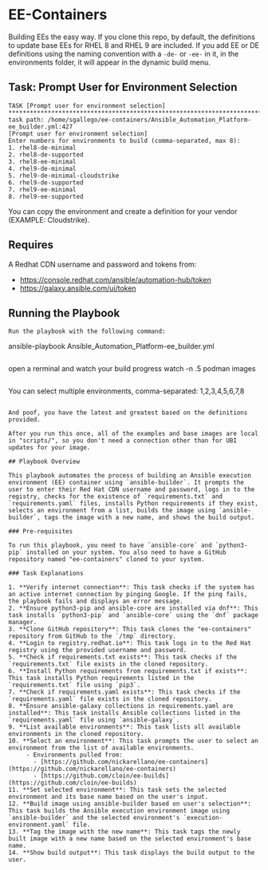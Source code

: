 # EE-Containers

Building EEs the easy way. If you clone this repo, by default, the definitions to update base EEs for RHEL 8 and RHEL 9 are included. If you add EE or DE definitions using the naming convention with a `-de-` or `-ee-` in it, in the environments folder, it will appear in the dynamic build menu.

## Task: Prompt User for Environment Selection

```plaintext
TASK [Prompt user for environment selection] *********************************************************************************************************************
task path: /home/sgallego/ee-containers/Ansible_Automation_Platform-ee_builder.yml:427
[Prompt user for environment selection]
Enter numbers for environments to build (comma-separated, max 8):
1. rhel8-de-minimal
2. rhel8-de-supported
3. rhel8-ee-minimal
4. rhel9-de-minimal
5. rhel9-de-minimal-cloudstrike
6. rhel9-de-supported
7. rhel9-ee-minimal
8. rhel9-ee-supported
```

You can copy the environment and create a definition for your vendor (EXAMPLE: Cloudstrike).

## Requires 
A Redhat CDN username and password
and tokens from:
- https://console.redhat.com/ansible/automation-hub/token 
- https://galaxy.ansible.com/ui/token 

## Running the Playbook
```
Run the playbook with the following command:
```
ansible-playbook Ansible_Automation_Platform-ee_builder.yml
```
```
open a rerminal and watch your build progress 
watch -n .5 podman images
```
```
You can select multiple environments, comma-separated: 
1,2,3,4,5,6,7,8
```

And poof, you have the latest and greatest based on the definitions provided.

After you run this once, all of the examples and base images are local in "scripts/", so you don't need a connection other than for UBI updates for your image.

## Playbook Overview

This playbook automates the process of building an Ansible execution environment (EE) container using `ansible-builder`. It prompts the user to enter their Red Hat CDN username and password, logs in to the registry, checks for the existence of `requirements.txt` and `requirements.yaml` files, installs Python requirements if they exist, selects an environment from a list, builds the image using `ansible-builder`, tags the image with a new name, and shows the build output.

### Pre-requisites

To run this playbook, you need to have `ansible-core` and `python3-pip` installed on your system. You also need to have a GitHub repository named "ee-containers" cloned to your system.

### Task Explanations

1. **Verify internet connection**: This task checks if the system has an active internet connection by pinging Google. If the ping fails, the playbook fails and displays an error message.
2. **Ensure python3-pip and ansible-core are installed via dnf**: This task installs `python3-pip` and `ansible-core` using the `dnf` package manager.
3. **Clone GitHub repository**: This task clones the "ee-containers" repository from GitHub to the `/tmp` directory.
4. **Login to registry.redhat.io**: This task logs in to the Red Hat registry using the provided username and password.
5. **Check if requirements.txt exists**: This task checks if the `requirements.txt` file exists in the cloned repository.
6. **Install Python requirements from requirements.txt if exists**: This task installs Python requirements listed in the `requirements.txt` file using `pip3`.
7. **Check if requirements.yaml exists**: This task checks if the `requirements.yaml` file exists in the cloned repository.
8. **Ensure ansible-galaxy collections in requirements.yaml are installed**: This task installs Ansible collections listed in the `requirements.yaml` file using `ansible-galaxy`.
9. **List available environments**: This task lists all available environments in the cloned repository.
10. **Select an environment**: This task prompts the user to select an environment from the list of available environments.
     - Environments pulled from:
       - [https://github.com/nickarellano/ee-containers](https://github.com/nickarellano/ee-containers)
       - [https://github.com/cloin/ee-builds](https://github.com/cloin/ee-builds)
11. **Set selected environment**: This task sets the selected environment and its base name based on the user's input.
12. **Build image using ansible-builder based on user's selection**: This task builds the Ansible execution environment image using `ansible-builder` and the selected environment's `execution-environment.yaml` file.
13. **Tag the image with the new name**: This task tags the newly built image with a new name based on the selected environment's base name.
14. **Show build output**: This task displays the build output to the user.
